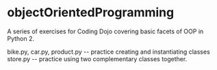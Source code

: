 # objectOrientedProgramming

A series of exercises for Coding Dojo covering basic facets of OOP in Python 2.

bike.py, car.py, product.py -- practice creating and instantiating classes
store.py -- practice using two complementary classes together.